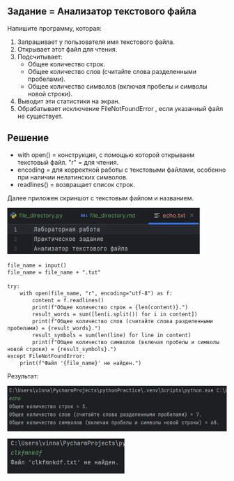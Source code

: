 ## Задание = Анализатор текстового файла

Напишите программу, которая:
1. Запрашивает у пользователя имя текстового файла.
2. Открывает этот файл для чтения.
3. Подсчитывает:
   + Общее количество строк.
   + Общее количество слов (считайте слова разделенными пробелами).
   + Общее количество символов (включая пробелы и символы новой строки).
4. Выводит эти статистики на экран.
5. Обрабатывает исключение FileNotFoundError , если указанный файл не существует.

## Решение

* with open() = конструкция, с помощью которой открываем текстовый файл. "r" = для чтения.
* encoding = для корректной работы с текстовыми файлами, особенно при наличии нелатинских символов.
* readlines() = возвращает список строк.

Далее приложен скриншот с текстовым файлом и названием.

![img.png](img.png)
```
file_name = input()
file_name = file_name + ".txt"

try:
    with open(file_name, "r", encoding="utf-8") as f:
        content = f.readlines()
        print(f"Общее количество строк = {len(content)}.")
        result_words = sum([len(i.split()) for i in content])
        print(f"Общее количество слов (считайте слова разделенными пробелами) = {result_words}.")
        result_symbols = sum(len(line) for line in content)
        print(f"Общее количество символов (включая пробелы и символы новой строки) = {result_symbols}.")
except FileNotFoundError:
    print(f"Файл '{file_name}' не найден.")
```
Результат:

![img_1.png](img_1.png)

![img_2.png](img_2.png)
